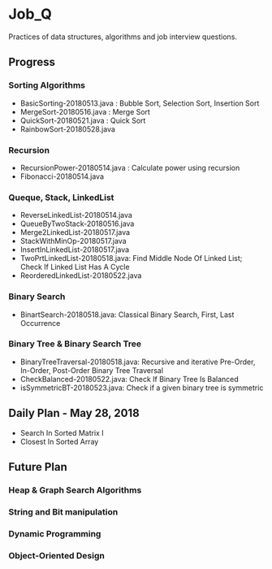 # Job_Q

Practices of data structures, algorithms and job interview questions.

## Progress

### Sorting Algorithms 
   - BasicSorting-20180513.java : Bubble Sort, Selection Sort, Insertion Sort
   - MergeSort-20180516.java : Merge Sort
   - QuickSort-20180521.java : Quick Sort
   - RainbowSort-20180528.java
   
### Recursion
   - RecursionPower-20180514.java : Calculate power using recursion
   - Fibonacci-20180514.java

### Queque, Stack, LinkedList
   - ReverseLinkedList-20180514.java
   - QueueByTwoStack-20180516.java
   - Merge2LinkedList-20180517.java
   - StackWithMinOp-20180517.java
   - InsertInLinkedList-20180517.java
   - TwoPrtLinkedList-20180518.java: Find Middle Node Of Linked List; Check If Linked List Has A Cycle
   - ReorderedLinkedList-20180522.java
   
### Binary Search
   - BinartSearch-20180518.java: Classical Binary Search, First, Last Occurrence
  
### Binary Tree & Binary Search Tree
   - BinaryTreeTraversal-20180518.java: Recursive and iterative Pre-Order, In-Order, Post-Order Binary Tree Traversal
   - CheckBalanced-20180522.java: Check If Binary Tree Is Balanced
   - isSymmetricBT-20180523.java: Check if a given binary tree is symmetric

## Daily Plan - May 28, 2018
- Search In Sorted Matrix I
- Closest In Sorted Array	

## Future Plan

### Heap & Graph Search Algorithms
### String and Bit manipulation
### Dynamic Programming

### Object-Oriented Design
